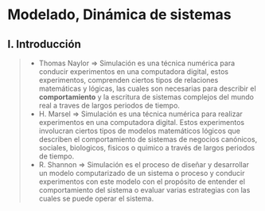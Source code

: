 # Modelado, Dinámica de sistemas
## I. Introducción
> - Thomas Naylor => Simulación es una técnica numérica para conducir experimentos en una computadora digital, estos experimentos, comprenden ciertos tipos de relaciones matemáticas y lógicas, las cuales son necesarias para describir el **comportamiento** y la escritura de sistemas complejos del mundo real a traves de largos periodos de tiempo.
> - H. Marsel => Simulación es una técnica numérica para realizar experimentos en una computadora digital. Estos experimentos involucran ciertos tipos de modelos matemáticos lógicos que describen el comportamiento de sistemas de negocios canónicos, sociales, biologicos, fisicos o quimico a través de largos periodos de tiempo.
> - R. Shannon => Simulación es el proceso de diseñar y desarrollar un modelo computarizado de un sistema o proceso y conducir experimentos con este modelo con el propósito de entender el comportamiento del sistema o evaluar varias estrategias con las cuales se puede operar el sistema.



